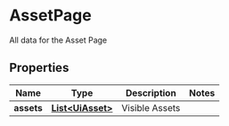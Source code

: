 

# AssetPage

All data for the Asset Page

## Properties

| Name | Type | Description | Notes |
|------------ | ------------- | ------------- | -------------|
|**assets** | [**List&lt;UiAsset&gt;**](UiAsset.md) | Visible Assets |  |




